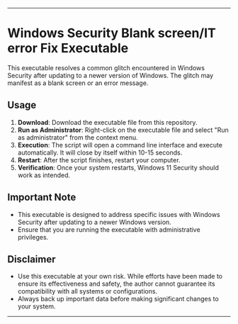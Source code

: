 

---

# Windows Security Blank screen/IT error Fix Executable

This executable resolves a common glitch encountered in Windows Security after updating to a newer version of Windows. The glitch may manifest as a blank screen or an error message.

## Usage

1. **Download**: Download the executable file from this repository.
2. **Run as Administrator**: Right-click on the executable file and select "Run as administrator" from the context menu.
3. **Execution**: The script will open a command line interface and execute automatically. It will close by itself within 10-15 seconds.
4. **Restart**: After the script finishes, restart your computer.
5. **Verification**: Once your system restarts, Windows 11 Security should work as intended.

## Important Note

- This executable is designed to address specific issues with Windows Security after updating to a newer Windows version.
- Ensure that you are running the executable with administrative privileges.

## Disclaimer

- Use this executable at your own risk. While efforts have been made to ensure its effectiveness and safety, the author cannot guarantee its compatibility with all systems or configurations.
- Always back up important data before making significant changes to your system.

--- 

